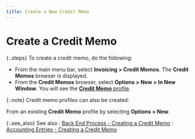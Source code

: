 ```yaml
---
title: Create a New Credit Memo
---
```


# Create a Credit Memo


{:.steps}
To create a credit memo, do the following:

- From the main  menu bar, select **Invoicing &gt; Credit 
 Memos**. The **Credit Memos** browser  is displayed.
- From the **Credit Memos** browser, select **Options 
 &gt; New &gt; In New Window**. You will see the [**Credit Memo** profile]({{site.sp_baseurl}}/sales-ret-docs/cms/create-cm/create-new-cm/the_credit_memo_profile.html).



{:.note}
Credit memo profiles can also be created:


From an existing **Credit 
 Memo** profile by selecting **Options 
 &gt; New**.


{:.see_also}
See also
: [Back  End Process - Creating a Credit Memo]({{site.sp_baseurl}}/sales-ret-docs/cms/create-cm/create-new-cm/back_end_processes_creating_a_credit_memo.html)
: [Accounting  Entries - Creating a Credit Memo]({{site.sp_baseurl}}/sales-ret-docs/cms/create-cm/create-new-cm/accnt-entries/accounting_entries_creating_a_credit_memo.html)
